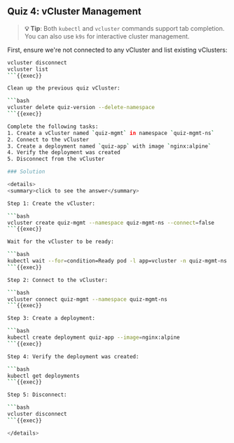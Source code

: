 ## Quiz 4: vCluster Management

> **💡 Tip**: Both `kubectl` and `vcluster` commands support tab completion. You can also use `k9s` for interactive cluster management.

First, ensure we're not connected to any vCluster and list existing vClusters:

```bash
vcluster disconnect
vcluster list
```{{exec}}

Clean up the previous quiz vCluster:

```bash
vcluster delete quiz-version --delete-namespace
```{{exec}}

Complete the following tasks:
1. Create a vCluster named `quiz-mgmt` in namespace `quiz-mgmt-ns`
2. Connect to the vCluster
3. Create a deployment named `quiz-app` with image `nginx:alpine`
4. Verify the deployment was created
5. Disconnect from the vCluster

### Solution

<details>
<summary>click to see the answer</summary>

Step 1: Create the vCluster:

```bash
vcluster create quiz-mgmt --namespace quiz-mgmt-ns --connect=false
```{{exec}}

Wait for the vCluster to be ready:

```bash
kubectl wait --for=condition=Ready pod -l app=vcluster -n quiz-mgmt-ns --timeout=120s
```{{exec}}

Step 2: Connect to the vCluster:

```bash
vcluster connect quiz-mgmt --namespace quiz-mgmt-ns
```{{exec}}

Step 3: Create a deployment:

```bash
kubectl create deployment quiz-app --image=nginx:alpine
```{{exec}}

Step 4: Verify the deployment was created:

```bash
kubectl get deployments
```{{exec}}

Step 5: Disconnect:

```bash
vcluster disconnect
```{{exec}}

</details>
